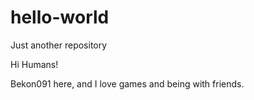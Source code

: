 # hello-world
Just another repository

Hi Humans!

Bekon091 here, and I love games and being with friends.
